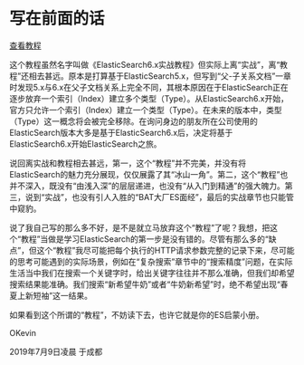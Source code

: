 # 写在前面的话

[查看教程](https://yulinfeng.gitbooks.io/elasticsearch/content/)

这个教程虽然名字叫做《ElasticSearch6.x实战教程》但实际上离“实战”，离“教程”还相去甚远。原本是打算基于ElasticSearch5.x，但写到“父-子关系文档”一章时发现5.x与6.x在父子文档关系上完全不同，其根本原因在于ElasticSearch正在逐步放弃一个索引（Index）建立多个类型（Type）。从ElasticSearch6.x开始，官方只允许一个索引（Index）建立一个类型（Type）。在未来的版本中，类型（Type）这一概念将会被完全移除。在询问身边的朋友所在公司使用的ElasticSearch版本大多是基于ElasticSearch6.x后，决定将基于ElasticSearch6.x开始ElasticSearch之旅。

说回离实战和教程相去甚远，第一，这个“教程”并不完美，并没有将ElasticSearch的魅力充分展现，仅仅展露了其“冰山一角”。第二，这个“教程”也并不深入，既没有“由浅入深”的层层递进，也没有“从入门到精通”的强大魄力。第三，说到“实战”，也没有引人入胜的“BAT大厂ES面经”，最后的实战章节也只能管中窥豹。

说了我自己写的那么多不好，是不是就立马放弃这个“教程”了呢？我想，把这个“教程”当做是学习ElasticSearch的第一步是没有错的。尽管有那么多的“缺点”，但这个“教程”我尽可能把每个执行的HTTP请求参数完整的记录下来，尽可能的思考可能遇到的实际场景，例如在“复杂搜索”章节中的“搜索精度”问题，在实际生活当中我们在搜索一个关键字时，给出关键字往往并不那么准确，但我们却希望搜索结果能准确。我们搜索“新希望牛奶”或者“牛奶新希望”时，绝不希望出现“春夏上新短袖”这一结果。

如果看到这个所谓的“教程”，不妨读下去，也许它就是你的ES启蒙小册。



OKevin

2019年7月9日凌晨 于成都
